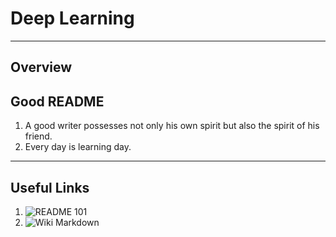 Deep Learning
=============

---
Overview
--------



Good README
-----------

1. A good writer possesses not only his own spirit but also the spirit of his friend.
2. Every day is learning day.


---
Useful Links
------------
1. ![README 101](https://www.makeareadme.com/)
2. ![Wiki Markdown](https://en.wikipedia.org/wiki/Markdown)